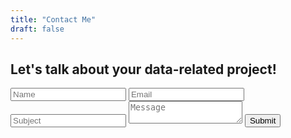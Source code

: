 ```yaml
---
title: "Contact Me"
draft: false
---
```


## Let's talk about your data-related project!
<div>
<form method="POST" action="https://formspree.io/liam@data-handyman.com">
  <input type="text" name="name" placeholder="Name" />
  <input type="email" name="email" placeholder="Email" />
  <input type="text" name="subject" placeholder="Subject" />
  <input type="hidden" name="_next" value="/thankyou/" />
  <input type="hidden" name="_format" value="plain"/>
  <!-- <input type="hidden" name="_subject" value="New Contact" /> -->
  <textarea name="message" placeholder="Message"></textarea>
  <button type="submit">Submit</button>
</form>
</div>
